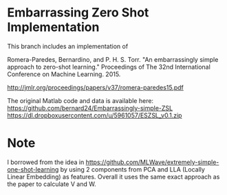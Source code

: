# Embarrassing Zero Shot Implementation
This branch includes an implementation of

Romera-Paredes, Bernardino, and P. H. S. Torr.
"An embarrassingly simple approach to zero-shot learning."
Proceedings of The 32nd International Conference on Machine Learning. 2015.

http://jmlr.org/proceedings/papers/v37/romera-paredes15.pdf

The original Matlab code and data is available here:
https://github.com/bernard24/Embarrassingly-simple-ZSL
https://dl.dropboxusercontent.com/u/5961057/ESZSL_v0.1.zip

# Note

I borrowed from the idea in https://github.com/MLWave/extremely-simple-one-shot-learning by using 2 components from PCA and LLA (Locally Linear Embedding) as features.
Overall it uses the same exact approach as the paper to calculate V and W.
